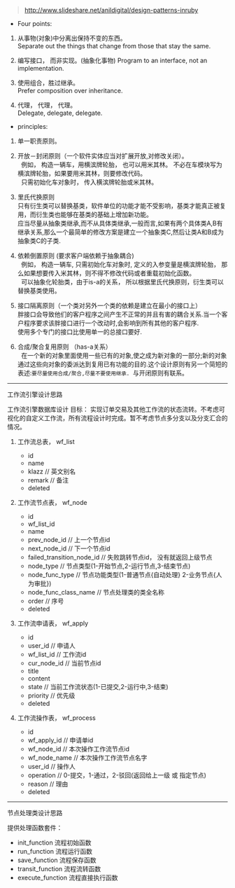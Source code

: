 > http://www.slideshare.net/anildigital/design-patterns-inruby  

- Four points: 

1. 从事物(对象)中分离出保持不变的东西。  
   Separate out the things that change from those that stay the same.    
   
2. 编写接口， 而非实现。(抽象化事物)
   Program to an interface, not an implementation.    
   
3. 使用组合，胜过继承。  
   Prefer composition over inheritance.    
   
4. 代理， 代理， 代理。  
   Delegate, delegate, delegate.


- principles: 

1. 单一职责原则。 

2. 开放－封闭原则（一个软件实体应当对扩展开放,对修改关闭）。    
   例如， 构造一辆车，用横滨牌轮胎， 也可以用米其林。 不必在车模块写为横滨牌轮胎，如果要用米其林，则要修改代码。   
   只需初始化车对象时， 传入横滨牌轮胎或米其林。
   
3. 里氏代换原则       
   只有衍生类可以替换基类，软件单位的功能才能不受影响，基类才能真正被复用，而衍生类也能够在基类的基础上增加新功能。        
   应当尽量从抽象类继承,而不从具体类继承,一般而言,如果有两个具体类A,B有继承关系,那么一个最简单的修改方案是建立一个抽象类C,然后让类A和B成为抽象类C的子类.
   
4. 依赖倒置原则 (要求客户端依赖于抽象耦合)         
   例如， 构造一辆车, 只需初始化车对象时, 定义的入参变量是横滨牌轮胎， 那么如果想要传入米其林，则不得不修改代码或者重载初始化函数。    
   可以抽象化轮胎类，由于is-a的关系， 所以根据里氏代换原则，衍生类可以替换基类使用。  
   
5. 接口隔离原则（一个类对另外一个类的依赖是建立在最小的接口上）        
   胖接口会导致他们的客户程序之间产生不正常的并且有害的耦合关系.当一个客户程序要求该胖接口进行一个改动时,会影响到所有其他的客户程序.        
   使用多个专门的接口比使用单一的总接口要好.       
   
6. 合成/聚合复用原则 （has-a关系）       
   在一个新的对象里面使用一些已有的对象,使之成为新对象的一部分;新的对象通过这些向对象的委派达到复用已有功能的目的.这个设计原则有另一个简短的表述:`要尽量使用合成/聚合,尽量不要使用继承.`  与开闭原则有联系。 

   
-----------------------------------
工作流引擎设计思路

工作流引擎数据库设计
目标： 实现订单交易及其他工作流的状态流转。不考虑可视化的自定义工作流，所有流程设计时完成。暂不考虑节点多分支以及分支汇合的情况。

 1.  工作流总表， wf_list
     - id
     - name
     - klazz     // 英文别名
     - remark    // 备注
     - deleted

  2. 工作流节点表， wf_node
     - id
     - wf_list_id
     - name
     - prev_node_id      // 上一个节点id
     - next_node_id      // 下一个节点id
     - failed_transition_node_id  // 失败跳转节点id， 没有就返回上级节点
     - node_type          // 节点类型(1-开始节点,2-运行节点,3-结束节点)  
     - node_func_type // 节点功能类型(1-普通节点{自动处理} 2-业务节点{人为审批})
     - node_func_class_name  // 节点处理类的类全名称
     - order    // 序号
     - deleted

  3. 工作流申请表， wf_apply
     - id
     - user_id          // 申请人
     - wf_list_id       // 工作流id
     - cur_node_id  // 当前节点id
     - title
     - content
     - state     // 当前工作流状态(1-已提交,2-运行中,3-结束)
     - priority  // 优先级
     - deleted

  4. 工作流操作表， wf_process
     - id 
     - wf_apply_id  // 申请单id
     - wf_node_id   // 本次操作工作流节点id 
     - wf_node_name // 本次操作工作流节点名字
     - user_id         // 操作人
     - operation     // 0-提交，1-通过，2-驳回(返回给上一级 或 指定节点)
     - reason         // 理由
     - deleted

----------------------------
节点处理类设计思路

提供处理函数套件：

 - init_function  流程初始函数
 - run_function 流程运行函数
 - save_function 流程保存函数
 - transit_function  流程流转函数
 - execute_function  流程直接执行函数

